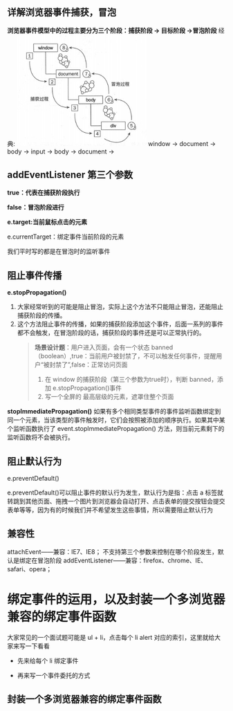 ## 详解浏览器事件捕获，冒泡

**浏览器事件模型中的过程主要分为三个阶段：捕获阶段 -> 目标阶段 ->冒泡阶段**
经典:
<img src="../assets/事件模型.jpg" style="width:300px">
window -> document -> body -> input -> body -> document ->

## addEventListener 第三个参数

**true：代表在捕获阶段执行**

**false：冒泡阶段进行**

**e.target:当前鼠标点击的元素**

e.currentTarget：绑定事件当前阶段的元素

我们平时写的都是在冒泡时的监听事件

## 阻止事件传播 

**e.stopPropagation()**

1. 大家经常听到的可能是阻止冒泡，实际上这个方法不只能阻止冒泡，还能阻止捕获阶段的传播。
2. 这个方法阻止事件的传播，如果的捕获阶段添加这个事件，后面一系列的事件都不会触发，在冒泡阶段的话，捕获阶段的事件还是可以正常执行的。
   > **场景设计题**：用户进入页面，会有一个状态 banned（boolean）,true：当前用户被封禁了，不可以触发任何事件，提醒用户“被封禁了”,false：正常访问页面
   >
   > 1. 在 window 的捕获阶段（第三个参数为true时），判断 banned，添加 e.stopPropagation()事件
   > 2. 写一个全屏的 最高层级的元素，遮罩住整个页面

**stopImmediatePropagation()**
如果有多个相同类型事件的事件监听函数绑定到同一个元素，当该类型的事件触发时，它们会按照被添加的顺序执行。如果其中某个监听函数执行了 event.stopImmediatePropagation() 方法，则当前元素剩下的监听函数将不会被执行。

## 阻止默认行为

e.preventDefault()

e.preventDefault()可以阻止事件的默认行为发生，默认行为是指：点击 a 标签就转跳到其他页面、拖拽一个图片到浏览器会自动打开、点击表单的提交按钮会提交表单等等，因为有的时候我们并不希望发生这些事情，所以需要阻止默认行为

## 兼容性

attachEvent——兼容：IE7、IE8； 不支持第三个参数来控制在哪个阶段发生，默认是绑定在冒泡阶段
addEventListener——兼容：firefox、chrome、IE、safari、opera；

# 绑定事件的运用，以及封装一个多浏览器兼容的绑定事件函数

大家常见的一个面试题可能是 ul + li，点击每个 li alert 对应的索引，这里就给大家来写一下看看

- 先来给每个 li 绑定事件

- 再来写一个事件委托的方式

## 封装一个多浏览器兼容的绑定事件函数
